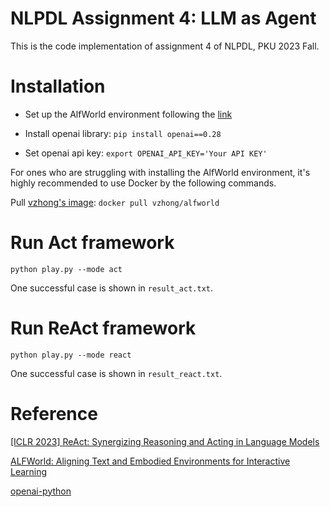 # NLPDL Assignment 4: LLM as Agent

This is the code implementation of assignment 4 of NLPDL, PKU 2023 Fall.

# Installation

* Set up the AlfWorld environment following the [link](https://github.com/alfworld/alfworld)

* Install openai library: `pip install openai==0.28`

* Set openai api key: `export OPENAI_API_KEY='Your API KEY'`

For ones who are struggling with installing the AlfWorld environment, it's highly recommended to use Docker by the following commands.

Pull [vzhong's image](https://hub.docker.com/r/vzhong/alfworld): `docker pull vzhong/alfworld`

# Run Act framework

`python play.py --mode act`

One successful case is shown in `result_act.txt`.

# Run ReAct framework

`python play.py --mode react`

One successful case is shown in `result_react.txt`.

# Reference

[[ICLR 2023] ReAct: Synergizing Reasoning and Acting in Language Models](https://github.com/ysymyth/ReAct)

[ALFWorld: Aligning Text and Embodied Environments for Interactive Learning](https://github.com/alfworld/alfworld)

[openai-python](https://github.com/openai/openai-python)